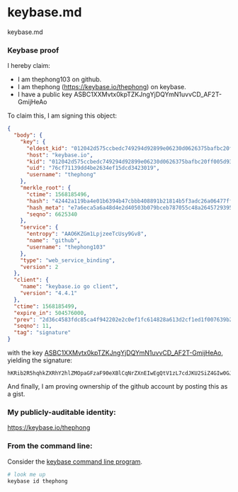 # keybase.md
keybase.md
### Keybase proof

I hereby claim:

  * I am thephong103 on github.
  * I am thephong (https://keybase.io/thephong) on keybase.
  * I have a public key ASBC1XXMvtx0kpTZKJngYjDQYmN1uvvCD_AF2T-GmijHeAo

To claim this, I am signing this object:

```json
{
  "body": {
    "key": {
      "eldest_kid": "012042d575ccbedc749294d92899e06230d0626375bafbc20ff005d93f869a28c7780a",
      "host": "keybase.io",
      "kid": "012042d575ccbedc749294d92899e06230d0626375bafbc20ff005d93f869a28c7780a",
      "uid": "76cf71139dd4be2634ef15dcd3423019",
      "username": "thephong"
    },
    "merkle_root": {
      "ctime": 1568185496,
      "hash": "42442a119ba4e01b6394b47cbbb408891b21814b5f3adc26a06477ffcd3413f92955056d3027b3e2afcef172d547343426be08b2309b6d745265e5c4dd1620a5",
      "hash_meta": "e7a6eca5a6a48d4e2d40503b079bceb787055c48a2645729395da3a9a45540cd",
      "seqno": 6625340
    },
    "service": {
      "entropy": "AAO6KZGm1LpjzeeTcUsy9Gv8",
      "name": "github",
      "username": "thephong103"
    },
    "type": "web_service_binding",
    "version": 2
  },
  "client": {
    "name": "keybase.io go client",
    "version": "4.4.1"
  },
  "ctime": 1568185499,
  "expire_in": 504576000,
  "prev": "2d36c4583fdc85ca4f942202e2c0ef1fc614828a613d2cf1ed1f007639b20979",
  "seqno": 11,
  "tag": "signature"
}
```

with the key [ASBC1XXMvtx0kpTZKJngYjDQYmN1uvvCD_AF2T-GmijHeAo](https://keybase.io/thephong), yielding the signature:

```
hKRib2R5hqhkZXRhY2hlZMOpaGFzaF90eXBlCqNrZXnEIwEgQtV1zL7cdJKU2SiZ4GIw0GJjdbr7wg/wBdk/hpoox3gKp3BheWxvYWTESpcCC8QgLTbEWD/chcpPlCIC4sDvH8YUgophPSzx7R8AdjmyCXnEIFt5SaiRk83aX1X4V1vho3SK4dFvRfUAUX3GV9VG6syeAgHCo3NpZ8RATgLMJGxNX2RWn2MG7x5qucmqXYaumGlVOq/TyosGKslYxoiMBWADOELdjBps0fDh5taXTWT2UQ6oDAC+Ww3ZAahzaWdfdHlwZSCkaGFzaIKkdHlwZQildmFsdWXEIOLVB/5yp3di21trdlYim1/PInm/KWZFOrtqATp1p+0To3RhZ80CAqd2ZXJzaW9uAQ==

```

And finally, I am proving ownership of the github account by posting this as a gist.

### My publicly-auditable identity:

https://keybase.io/thephong

### From the command line:

Consider the [keybase command line program](https://keybase.io/download).

```bash
# look me up
keybase id thephong
```
